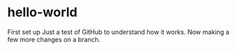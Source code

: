 # hello-world
First set up
Just a test of GitHub to understand how it works.
Now making a few more changes on a branch.
